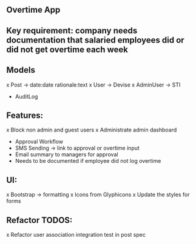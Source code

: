 ## Overtime App

## Key requirement: company needs documentation that salaried employees did or did not get overtime each week

## Models
x Post -> date:date rationale:text
x User -> Devise
x AdminUser -> STI
- AuditLog

## Features:
x Block non admin and guest users
x Administrate admin dashboard
- Approval Workflow
- SMS Sending -> link to approval or overtime input
- Email summary to managers for approval
- Needs to be documented if employee did not log overtime

## UI:
x Bootstrap -> formatting
x Icons from Glyphicons
x Update the styles for forms

## Refactor TODOS:
x Refactor user association integration test in post spec
